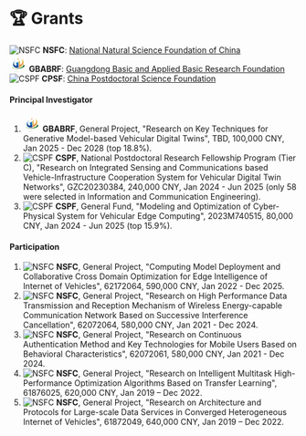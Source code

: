 # 🏆 Grants

<img src="images/grants_nsfc.webp" alt="NSFC"> **NSFC**: <a href="https://www.nsfc.gov.cn" class="no-underline">National Natural Science Foundation of China</a>  
<img src="images/grants_gd.webp" alt="GBABRF"> **GBABRF**: <a href="https://pro.gdstc.gd.gov.cn/egrantweb/" class="no-underline">Guangdong Basic and Applied Basic Research Foundation</a>     
<img src="images/grants_cpsf.webp" alt="CSPF"> **CPSF**: <a href="https://www.chinapostdoctor.org.cn/bshjjh" class="no-underline">China Postdoctoral Science Foundation</a>

#### Principal Investigator

1. <img src="images/grants_gd.webp" alt="GBABRF"> **GBABRF**, General Project, "Research on Key Techniques for Generative Model-based Vehicular Digital Twins", TBD, 100,000 CNY, Jan 2025 - Dec 2028 (top 18.8%). 
2. <img src="images/grants_cpsf.webp" alt="CSPF"> **CSPF**, National Postdoctoral Research Fellowship Program (Tier C), "Research on Integrated Sensing and Communications based Vehicle-Infrastructure Cooperation System for Vehicular Digital Twin Networks", GZC20230384, 240,000 CNY, Jan 2024 - Jun 2025 (only 58 were selected in Information and Communication Engineering). 
3. <img src="images/grants_cpsf.webp" alt="CSPF"> **CSPF**, General Fund, "Modeling and Optimization of Cyber-Physical System for Vehicular Edge Computing", 2023M740515, 80,000 CNY, Jan 2024 - Jun 2025 (top 15.9%).

#### Participation

1. <img src="images/grants_nsfc.webp" alt="NSFC"> **NSFC**, General Project, "Computing Model Deployment and Collaborative Cross Domain Optimization for Edge Intelligence of Internet of Vehicles", 62172064, 590,000 CNY, Jan 2022 - Dec 2025.
2. <img src="images/grants_nsfc.webp" alt="NSFC"> **NSFC**, General Project, "Research on High Performance Data Transmission and Reception Mechanism of Wireless Energy-capable Communication Network Based on Successive Interference Cancellation", 62072064, 580,000 CNY, Jan 2021 - Dec 2024.
3. <img src="images/grants_nsfc.webp" alt="NSFC"> **NSFC**, General Project, "Research on Continuous Authentication Method and Key Technologies for Mobile Users Based on Behavioral Characteristics", 62072061, 580,000 CNY, Jan 2021 - Dec 2024.
4. <img src="images/grants_nsfc.webp" alt="NSFC"> **NSFC**, General Project, "Research on Intelligent Multitask High-Performance Optimization Algorithms Based on Transfer Learning", 61876025, 620,000 CNY, Jan 2019 – Dec 2022.
5. <img src="images/grants_nsfc.webp" alt="NSFC"> **NSFC**, General Project, "Research on Architecture and Protocols for Large-scale Data Services in Converged Heterogeneous Internet of Vehicles", 61872049, 640,000 CNY, Jan 2019 – Dec 2022.